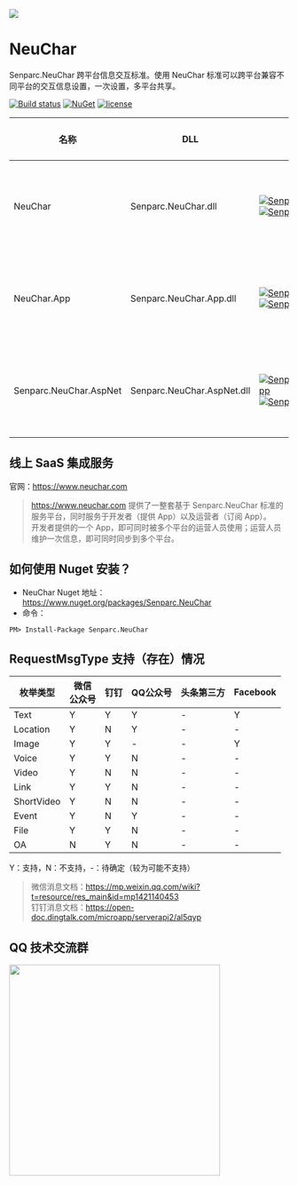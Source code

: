<img src="https://sdk.weixin.senparc.com/images/senparc-logo-500.jpg" />

# NeuChar

Senparc.NeuChar 跨平台信息交互标准。使用 NeuChar 标准可以跨平台兼容不同平台的交互信息设置，一次设置，多平台共享。

[![Build status](https://mysenparc.visualstudio.com/Senparc%20SDK/_apis/build/status/NeuChar/Senparc.NeuCHar-%20CI)](https://mysenparc.visualstudio.com/Senparc%20SDK/_build/latest?definitionId=14)
[![NuGet](https://img.shields.io/nuget/dt/Senparc.NeuChar.svg)](https://www.nuget.org/packages/Senparc.NeuChar)
[![license](https://img.shields.io/github/license/Senparc/NeuChar.svg)](http://www.apache.org/licenses/LICENSE-2.0)


| 名称    |        DLL          |  Nuget                                                                                | 支持 .NET 版本 
|---------|---------------------|---------------------------------------------------------------------------------------|--------------------------------------
| NeuChar | Senparc.NeuChar.dll   | [![Senparc.NeuChar][1.1]][1.2]    [![Senparc.NeuChar][nuget-img-base]][nuget-url-base]  |   ![.NET 4.5][net45Y]    ![.NET Core][coreY]  ![.NET 6][net6Y]
| NeuChar.App | Senparc.NeuChar.App.dll   | [![Senparc.NeuChar.App][2.1]][2.2]    [![Senparc.NeuChar.App][nuget-img-base-app]][nuget-url-base-app]  |   ![.NET 4.5][net45Y]  ![.NET Core][coreY]  ![.NET 6][net6Y]
| Senparc.NeuChar.AspNet | Senparc.NeuChar.AspNet.dll   | [![Senparc.NeuChar.AspNet.App][2.1]][2.2]    [![Senparc.NeuChar.App][nuget-img-base-app]][nuget-url-base-app]  |  ![.NET 4.5][net45Y]    ![.NET Core][coreY]  ![.NET 6][net6Y]


[1.1]: https://img.shields.io/nuget/v/Senparc.NeuChar.svg?style=flat
[1.2]: https://www.nuget.org/packages/Senparc.NeuChar
[2.1]: https://img.shields.io/nuget/v/Senparc.NeuChar.App.svg?style=flat
[2.2]: https://www.nuget.org/packages/Senparc.NeuChar.App

[net35Y]: https://img.shields.io/badge/3.5-Y-brightgreen.svg
[net35N]: https://img.shields.io/badge/3.5-N-lightgrey.svg
[net40Y]: https://img.shields.io/badge/4.0-Y-brightgreen.svg
[net40N]: https://img.shields.io/badge/4.0-N-lightgrey.svg
[net40N-]: https://img.shields.io/badge/4.0----lightgrey.svg
[net45Y]: https://img.shields.io/badge/4.5.1-Y-brightgreen.svg
[net45N]: https://img.shields.io/badge/4.5.1-N-lightgrey.svg
[net45N-]: https://img.shields.io/badge/4.5.1----lightgrey.svg
[net461Y]: https://img.shields.io/badge/4.6.1-Y-brightgreen.svg
[net461N]: https://img.shields.io/badge/4.6.1-N-lightgrey.svg
[coreY]: https://img.shields.io/badge/.NET%20Core-Y-brightgreen.svg
[coreN]: https://img.shields.io/badge/.NET%20Core-N-lightgrey.svg
[coreN-]: https://img.shields.io/badge/.NET%20Core----lightgrey.svg
[net6Y]: https://img.shields.io/badge/.NET%206.0-Y-brightgreen.svg
[net6N]: https://img.shields.io/badge/.NET%206.0-N-lightgrey.svg

[nuget-img-base]: https://img.shields.io/nuget/dt/Senparc.NeuChar.svg
[nuget-url-base]: https://www.nuget.org/packages/Senparc.NeuChar

[nuget-img-base-app]: https://img.shields.io/nuget/dt/Senparc.NeuChar.App.svg
[nuget-url-base-app]: https://www.nuget.org/packages/Senparc.NeuChar.App

## 线上 SaaS 集成服务

官网：<a href="https://www.neuchar.com" target="_blank">https://www.neuchar.com</a>

> https://www.neuchar.com 提供了一整套基于 Senparc.NeuChar 标准的服务平台，同时服务于开发者（提供 App）以及运营者（订阅 App）。<br>
> 开发者提供的一个 App，即可同时被多个平台的运营人员使用；运营人员维护一次信息，即可同时同步到多个平台。



## 如何使用 Nuget 安装？

* NeuChar Nuget 地址：https://www.nuget.org/packages/Senparc.NeuChar
* 命令：
```
PM> Install-Package Senparc.NeuChar
```

## RequestMsgType 支持（存在）情况

| 枚举类型        |   微信<br>公众号   |    钉钉    |    QQ公众号  |  头条第三方   |  Facebook  |   
|----------------|-------------------|------------|-------------|--------------|------------|
|  Text          |    Y              |      Y     |       Y     |       -      |      Y     |
|  Location      |    Y              |      N     |       Y     |       -      |      -     |
|  Image         |    Y              |      Y     |       -     |       -      |      Y     |
|  Voice         |    Y              |      Y     |       N     |       -      |      -     |
|  Video         |    Y              |      N     |       N     |       -      |      -     |
|  Link          |    Y              |      Y     |       N     |       -      |      -     |
|  ShortVideo    |    Y              |      N     |       N     |       -      |      -     |
|  Event         |    Y              |      N     |       Y     |       -      |      -     |
|  File          |    Y              |      Y     |       N     |       -      |      -     |
|  OA            |    N              |      Y     |       N     |       -      |      -     |

Y：支持，N：不支持，-：待确定（较为可能不支持）

> 微信消息文档：https://mp.weixin.qq.com/wiki?t=resource/res_main&id=mp1421140453<br>
> 钉钉消息文档：https://open-doc.dingtalk.com/microapp/serverapi2/al5qyp<br>


## QQ 技术交流群

<img src="https://sdk.weixin.senparc.com/images/QQ_Group_Avatar/NeuChar/QQ-Group.jpg" width="380" />

